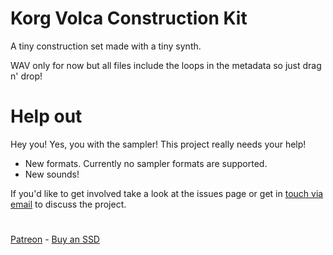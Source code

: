 # Korg Volca Construction Kit

A tiny construction set made with a tiny synth. 

WAV only for now but all files include the loops in the metadata so just drag n' drop!

# Help out
  
Hey you! Yes, you with the sampler! This project really needs your help! 

 - New formats. Currently no sampler formats are supported. 
 - New sounds!
 
 If you'd like to get involved take a look at the issues page or get in [touch via email](mailto:modularsamples@gmail.com) to discuss the project.

#

[Patreon](https://www.patreon.com/modularsamples) - [Buy an SSD](https://www.etsy.com/uk/listing/757499822/modularsamplescom-library-ssd)

